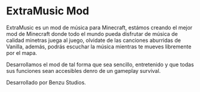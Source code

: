 # ExtraMusic Mod
ExtraMusic es un mod de música para Minecraft, estámos creando el mejor mod de Minecraft donde todo el mundo pueda disfrutar de música de calidad minetras juega al juego, olvidate de las canciones aburridas de Vanilla, además, podrás escuchar la música mientras te mueves libremente por el mapa.

Desarrollamos el mod de tal forma que sea sencillo, entretenido y que todas sus funciones sean accesibles denro de un gameplay survival.

Desarrollado por Benzu Studios.
